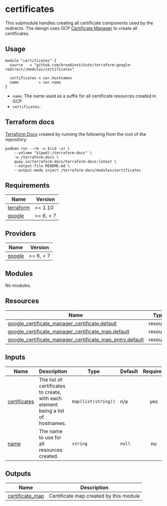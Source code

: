 # certificates

This submodule handles creating all certificate components used by the
redirects. The design uses GCP
[Certificate Manager](https://cloud.google.com/certificate-manager/docs/overview)
to create all certificates.

## Usage

```HCL
module "certificates" {
  source   = "github.com/broadinstitute/terraform-google-redirect//modules/certificates"

  certificates = var.hostnames
  name         = var.name
}
```

* `name`: The name used as a suffix for all certificate resources created in
GCP.
* `certificates`:

<!-- BEGIN_TF_DOCS -->
## Terraform docs

[Terraform Docs](https://terraform-docs.io/) created by running the following
from the root of the repository:

```Shell
podman run --rm -u $(id -u) \
    --volume "$(pwd):/terraform-docs" \
    -w /terraform-docs \
    quay.io/terraform-docs/terraform-docs:latest \
    --output-file README.md \
    --output-mode inject /terraform-docs/modules/certificates
```

## Requirements

| Name | Version |
|------|---------|
| <a name="requirement_terraform"></a> [terraform](#requirement\_terraform) | >= 1.10 |
| <a name="requirement_google"></a> [google](#requirement\_google) | >= 6, < 7 |

## Providers

| Name | Version |
|------|---------|
| <a name="provider_google"></a> [google](#provider\_google) | >= 6, < 7 |

## Modules

No modules.

## Resources

| Name | Type |
|------|------|
| [google_certificate_manager_certificate.default](https://registry.terraform.io/providers/hashicorp/google/latest/docs/resources/certificate_manager_certificate) | resource |
| [google_certificate_manager_certificate_map.default](https://registry.terraform.io/providers/hashicorp/google/latest/docs/resources/certificate_manager_certificate_map) | resource |
| [google_certificate_manager_certificate_map_entry.default](https://registry.terraform.io/providers/hashicorp/google/latest/docs/resources/certificate_manager_certificate_map_entry) | resource |

## Inputs

| Name | Description | Type | Default | Required |
|------|-------------|------|---------|:--------:|
| <a name="input_certificates"></a> [certificates](#input\_certificates) | The list of certificates to create, with each element being a list of hostnames. | `map(list(string))` | n/a | yes |
| <a name="input_name"></a> [name](#input\_name) | The name to use for all resources created. | `string` | `null` | no |

## Outputs

| Name | Description |
|------|-------------|
| <a name="output_certificate_map"></a> [certificate\_map](#output\_certificate\_map) | Certificate map created by this module |
<!-- END_TF_DOCS -->